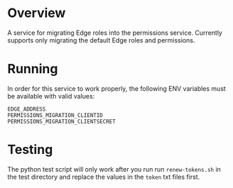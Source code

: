 # Overview

A service for migrating Edge roles into the permissions service.  Currently supports
only migrating the default Edge roles and permissions.

# Running

In order for this service to work properly, the following ENV variables must be available with valid values:  

`EDGE_ADDRESS`  
`PERMISSIONS_MIGRATION_CLIENTID`  
`PERMISSIONS_MIGRATION_CLIENTSECRET`  


# Testing

The python test script will only work after you run run `renew-tokens.sh` in the test directory and replace 
the values in the `token` txt files first.